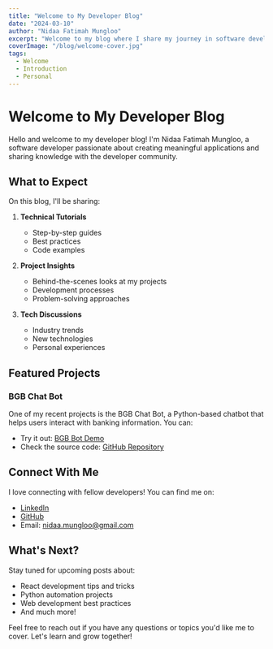 ```yaml
---
title: "Welcome to My Developer Blog"
date: "2024-03-10"
author: "Nidaa Fatimah Mungloo"
excerpt: "Welcome to my blog where I share my journey in software development, tech insights, and coding adventures."
coverImage: "/blog/welcome-cover.jpg"
tags:
  - Welcome
  - Introduction
  - Personal
---
```


# Welcome to My Developer Blog

Hello and welcome to my developer blog! I'm Nidaa Fatimah Mungloo, a software developer passionate about creating meaningful applications and sharing knowledge with the developer community.

## What to Expect

On this blog, I'll be sharing:

1. **Technical Tutorials**
   - Step-by-step guides
   - Best practices
   - Code examples

2. **Project Insights**
   - Behind-the-scenes looks at my projects
   - Development processes
   - Problem-solving approaches

3. **Tech Discussions**
   - Industry trends
   - New technologies
   - Personal experiences

## Featured Projects

### BGB Chat Bot

One of my recent projects is the BGB Chat Bot, a Python-based chatbot that helps users interact with banking information. You can:

- Try it out: [BGB Bot Demo](https://huggingface.co/spaces/nfm1708/BGBChatBot)
- Check the source code: [GitHub Repository](https://github.com/nida28/BGBPythonBot)

## Connect With Me

I love connecting with fellow developers! You can find me on:

- [LinkedIn](https://www.linkedin.com/in/nidaa-mungloo/)
- [GitHub](https://github.com/nida28)
- Email: nidaa.mungloo@gmail.com

## What's Next?

Stay tuned for upcoming posts about:

- React development tips and tricks
- Python automation projects
- Web development best practices
- And much more!

Feel free to reach out if you have any questions or topics you'd like me to cover. Let's learn and grow together! 